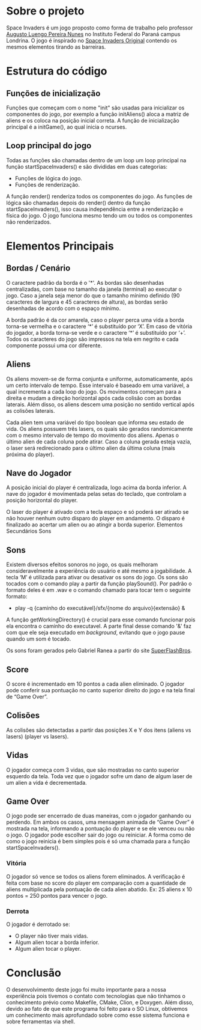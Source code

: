 # Sobre o projeto

Space Invaders é um jogo proposto como forma de trabalho pelo professor
[Augusto Luengo Pereira Nunes](http://www.inf.ufrgs.br/~alpnunes/index.html)
no Instituto Federal do Paraná campus Londrina. O jogo é inspirado no [Space
Invaders Original](https://en.wikipedia.org/wiki/Space_Invaders) contendo os
mesmos elementos tirando as barreiras.

# Estrutura do código

## Funções de inicialização

Funções que começam com o nome "init" são usadas para inicializar os
componentes do jogo, por exemplo a função initAliens() aloca a matriz de
aliens e os coloca na posição inicial correta. A função de inicialização
principal é a initGame(), ao qual inicia o ncurses.

## Loop principal do jogo

Todas as funções são chamadas dentro de um loop um loop principal na função
startSpaceInvaders() e são divididas em duas categorias:

* Funções de lógica do jogo.
* Funções de renderização.

A função render() renderiza todos os componentes do jogo. As funções de lógica
são chamadas depois do render() dentro da função startSpaceInvaders(), isso
causa independência entre a renderização e física do jogo. O jogo funciona
mesmo tendo um ou todos os componentes não renderizados.

# Elementos Principais

## Bordas / Cenário

O caractere padrão da borda é o '\*'. As bordas são desenhadas centralizadas,
com base no tamanho da janela (terminal) ao executar o jogo. Caso a janela
seja menor do que o tamanho mínimo definido (90 caracteres de largura e 45
caracteres de altura), as bordas serão desenhadas de acordo com o espaço
mínimo.

A borda padrão é da cor amarela, caso o player perca uma vida a borda torna-se
vermelha e o caractere ‘\*’ é substituído por ‘X’. Em caso de vitória do
jogador, a borda torna-se verde e o caractere ‘\*’ é substituído por ‘+’.
Todos os caracteres do jogo são impressos na tela em negrito e cada componente
possui uma cor diferente.


## Aliens

Os aliens movem-se de forma conjunta e uniforme, automaticamente, após um
certo intervalo de tempo. Esse intervalo é baseado em uma variável, a qual
incrementa a cada loop do jogo. Os movimentos começam para a direita e mudam a
direção horizontal após cada colisão com as bordas laterais. Além disso, os
aliens descem uma posição no sentido vertical após as colisões laterais.

Cada alien tem uma variável do tipo boolean que informa seu estado de vida. Os
aliens possuem três lasers, os quais são gerados randomicamente com o mesmo
intervalo de tempo do movimento dos aliens. Apenas o último alien de cada
coluna pode atirar. Caso a coluna gerada esteja vazia, o laser será
redirecionado para o último alien da última coluna (mais próxima do player).


## Nave do Jogador

A posição inicial do player é centralizada, logo acima da borda inferior. A
nave do jogador é movimentada pelas setas do teclado, que controlam a posição
horizontal do player.

O laser do player é ativado com a tecla espaço e só poderá ser atirado se não
houver nenhum outro disparo do player em andamento. O disparo é finalizado ao
acertar um alien ou ao atingir a borda superior. Elementos Secundários Sons

## Sons

Existem diversos efeitos sonoros no jogo, os quais melhoram consideravelmente
a experiência do usuário e até mesmo a jogabilidade. A tecla ‘M’ é utilizada
para ativar ou desativar os sons do jogo. Os sons são tocados com o comando
play a partir da função playSound(). Por padrão o formato deles é em .wav e o
comando chamado para tocar tem o seguinte formato:

* play -q {caminho do executável}/sfx/{nome do arquivo}{extensão} &

A função getWorkingDirectory() é crucial para esse comando funcionar pois ela
encontra o caminho do executavel. A parte final desse comando '&' faz com que
ele seja executado em *background*, evitando que o jogo pause quando um som é
tocado.

Os sons foram gerados pelo Gabriel Ranea a partir do site
[SuperFlashBros](http://www.superflashbros.net/as3sfxr/).

## Score

O score é incrementado em 10 pontos a cada alien eliminado. O jogador pode
conferir sua pontuação no canto superior direito do jogo e na tela final de
“Game Over”.

## Colisões

As colisões são detectadas a partir das posições X e Y dos itens (aliens vs
lasers) (player vs lasers).

## Vidas

O jogador começa com 3 vidas, que são mostradas no canto superior esquerdo da
tela. Toda vez que o jogador sofre um dano de algum laser de um alien a vida é
decrementada.

## Game Over

O jogo pode ser encerrado de duas maneiras, com o jogador ganhando ou perdendo.
Em ambos os casos, uma mensagem animada de “Game Over” é mostrada na tela,
informando a pontuação do player e se ele venceu ou não o jogo. O jogador pode escolher sair do jogo ou reiniciar. A forma como de como o jogo reinicia é bem simples pois é só uma chamada para a função startSpaceInvaders().

### Vitória

O jogador só vence se todos os aliens forem eliminados. A verificação é feita com base
no score do player em comparação com a quantidade de aliens multiplicada pela
pontuação de cada alien abatido. Ex: 25 aliens x 10 pontos = 250 pontos para
vencer o jogo.

### Derrota

O jogador é derrotado se:

* O player não tiver mais vidas.
* Algum alien tocar a borda inferior.
* Algum alien tocar o player.

# Conclusão

O desenvolvimento deste jogo foi muito importante para a nossa experiência
pois tivemos o contato com tecnologias que não tinhamos o conhecimento prévio
como Makefile, CMake, Clion, e Doxygen. Além disso, devido ao fato de que este
programa foi feito para o SO Linux, obtivemos um conhecimento mais aprofundado
sobre como esse sistema funciona e sobre ferramentas via shell.
